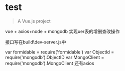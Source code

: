 # test

> A Vue.js project


vue + axios+node + mongodb
实现uer表的增删查改操作

接口写在build\dev-server.js中

var formidable = require('formidable')
var ObjectId = require('mongodb').ObjectID
var MongoClient = require('mongodb').MongoClient
还有axios
